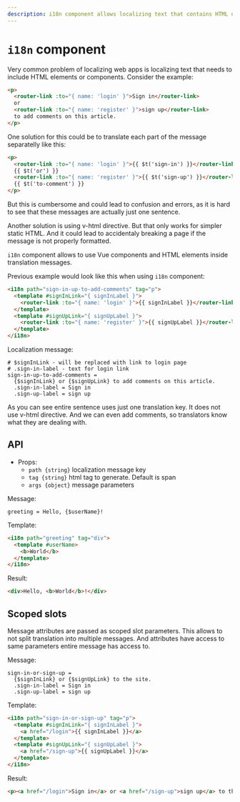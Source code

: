 ```yaml
---
description: i18n component allows localizing text that contains HTML elements or Vue.js components | fluent-vue - Vue.js internationalization plugin
---
```


# `i18n` component

Very common problem of localizing web apps is localizing text that needs to include HTML elements or components. Consider the example:

```html
<p>
  <router-link :to="{ name: 'login' }">Sign in</router-link>
  or
  <router-link :to="{ name: 'register' }">sign up</router-link>
  to add comments on this article.
</p>
```

One solution for this could be to translate each part of the message separatelly like this:

```html
<p>
  <router-link :to="{ name: 'login' }">{{ $t('sign-in') }}</router-link>
  {{ $t('or') }}
  <router-link :to="{ name: 'register' }">{{ $t('sign-up') }}</router-link>
  {{ $t('to-comment') }}
</p>
```

But this is cumbersome and could lead to confusion and errors, as it is hard to see that these messages are actually just one sentence.

Another solution is using v-html directive. But that only works for simpler static HTML. And it could lead to accidentaly breaking a page if the message is not properly formatted.

`i18n` component allows to use Vue components and HTML elements inside translation messages.

Previous example would look like this when using `i18n` component:

```html
<i18n path="sign-in-up-to-add-comments" tag="p">
  <template #signInLink="{ signInLabel }">
    <router-link :to="{ name: 'login' }">{{ signInLabel }}</router-link>
  </template>
  <template #signUpLink="{ signUpLabel }">
    <router-link :to="{ name: 'register' }">{{ signUpLabel }}</router-link>
  </template>
</i18n>
```

Localization message:
```ftl
# $signInLink - will be replaced with link to login page
# .sign-in-label - text for login link
sign-in-up-to-add-comments =
  {$signInLink} or {$signUpLink} to add comments on this article.
  .sign-in-label = Sign in
  .sign-up-label = sign up
```

As you can see entire sentence uses just one translation key. It does not use v-html directive. And we can even add comments, so translators know what they are dealing with.

## API

* Props:
  * `path {string}` localization message key
  * `tag {string}` html tag to generate. Default is span
  * `args {object}` message parameters

Message:
```
greeting = Hello, {$userName}!
```

Template:
```html
<i18n path="greeting" tag="div">
  <template #userName>
    <b>World</b>
  </template>
</i18n>
```

Result:
```html
<div>Hello, <b>World</b>!</div>
```

## Scoped slots

Message attributes are passed as scoped slot parameters. This allows to not split translation into multiple messages. And attributes have access to same parameters entire message has access to.

Message:
```
sign-in-or-sign-up =
  {$signInLink} or {$signUpLink} to the site.
  .sign-in-label = Sign in
  .sign-up-label = sign up
```

Template:
```html
<i18n path="sign-in-or-sign-up" tag="p">
  <template #signInLink="{ signInLabel }">
    <a href="/login">{{ signInLabel }}</a>
  </template>
  <template #signUpLink="{ signUpLabel }">
    <a href="/sign-up">{{ signUpLabel }}</a>
  </template>
</i18n>
```

Result:
```html
<p>⁨<a href="/login">Sign in</a>⁩ or ⁨<a href="/sign-up">sign up</a>⁩ to the site.</p>
```
